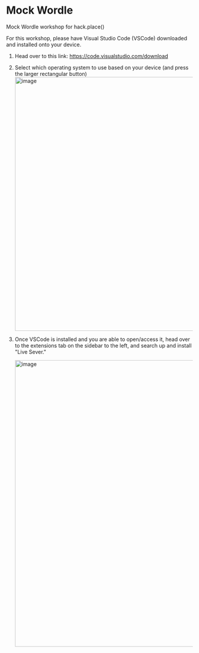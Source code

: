 # Mock Wordle
Mock Wordle workshop for hack.place()


For this workshop, please have Visual Studio Code (VSCode) downloaded and installed onto your device.
1. Head over to this link: https://code.visualstudio.com/download
2. Select which operating system to use based on your device (and press the larger rectangular button)
   <img width="685" alt="image" src="https://github.com/hackplace-org/mock-wordle/assets/138071235/c99ee469-d347-492b-b81b-88ecb213f80d">
3. Once VSCode is installed and you are able to open/access it, head over to the extensions tab on the sidebar to the left, and search up and install "Live Sever."

   <img width="773" alt="image" src="https://github.com/hackplace-org/mock-wordle/assets/138071235/3e09a0bb-9ea6-4cc0-bf36-ed8f52011d02">

   
